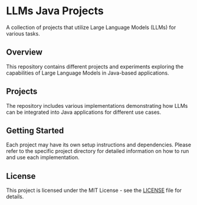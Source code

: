 # LLMs Java Projects

A collection of projects that utilize Large Language Models (LLMs) for various tasks.

## Overview

This repository contains different projects and experiments exploring the capabilities of Large Language Models in Java-based applications.

## Projects

The repository includes various implementations demonstrating how LLMs can be integrated into Java applications for different use cases.

## Getting Started

Each project may have its own setup instructions and dependencies. Please refer to the specific project directory for detailed information on how to run and use each implementation.

## License

This project is licensed under the MIT License - see the [LICENSE](LICENSE) file for details. 